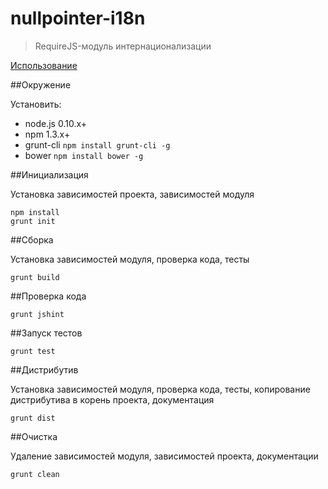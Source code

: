 # nullpointer-i18n

> RequireJS-модуль интернационализации

[Использование](https://github.com/newpointer/i18n-js/tree/master/docs)

##Окружение

Установить:

* node.js 0.10.x+
* npm 1.3.x+
* grunt-cli `npm install grunt-cli -g`
* bower `npm install bower -g`

##Инициализация

Установка зависимостей проекта, зависимостей модуля

    npm install
    grunt init


##Сборка

Установка зависимостей модуля, проверка кода, тесты

    grunt build


##Проверка кода

    grunt jshint


##Запуск тестов

    grunt test


##Дистрибутив

Установка зависимостей модуля, проверка кода, тесты, копирование дистрибутива в корень проекта, документация

    grunt dist


##Очистка

Удаление зависимостей модуля, зависимостей проекта, документации

    grunt clean
